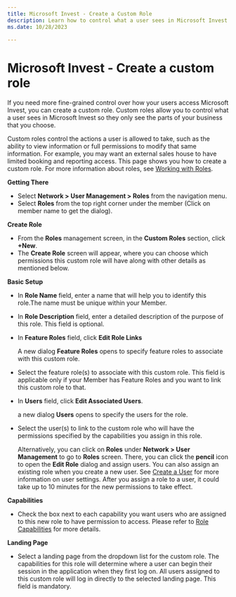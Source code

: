 ```yaml
---
title: Microsoft Invest - Create a Custom Role
description: Learn how to control what a user sees in Microsoft Invest page by creating a custom role. 
ms.date: 10/28/2023
 
---
```


# Microsoft Invest - Create a custom role  

If you need more fine-grained control over how your users access Microsoft Invest, you can create a custom role. Custom roles allow you to control what a user sees in Microsoft Invest so they only see the parts of your business that you choose.

Custom roles control the actions a user is allowed to take, such as the ability to view information or full permissions to modify that same information. For example, you may want an external sales house to have limited booking and reporting access. This page shows you how to create a custom role. For more information about roles, see [Working with Roles](working-with-roles.md).

**Getting There**

- Select **Network \> User Management \> Roles** from the navigation menu. 
- Select **Roles** from the top right corner under the member (Click on member name to get the dialog).
  
**Create Role**

- From the **Roles** management screen, in the **Custom Roles** section, click **+New**.
- The **Create Role** screen will appear, where you can choose which permissions this custom role will have along with other details as mentioned below.

**Basic Setup**

- In **Role Name** field, enter a name that will help you to identify this role.The name must be unique within your Member.
- In **Role Description** field, enter a detailed description of the purpose of this role. This field is optional.
- In **Feature Roles** field, click **Edit Role Links** 

    A new dialog **Feature Roles** opens to specify feature roles to associate with this custom role.

- Select the feature role(s) to associate with this custom role. This field is applicable only if your Member has Feature Roles and you want to link this custom role to that.
- In **Users** field, click **Edit Associated Users**.
  
    a new dialog **Users** opens to specify the users for the role.

- Select the user(s) to link to the custom role who will have the permissions specified by the capabilities you assign in this role.

   Alternatively, you can click on **Roles** under **Network \> User Management** to go to **Roles** screen. There, you can click the **pencil** icon to open the **Edit Role** dialog and assign users. You can also assign an existing role when you create a new user. See [Create a User](create-a-user.md) for more information on user settings. After you assign a role to a user, it could take up to 10 minutes for the new permissions to take effect.

**Capabilities**

- Check the box next to each capability you want users who are assigned to this new role to have permission to access. Please refer to [Role Capabilities](role-capabilities.md) for more details.

**Landing Page**

- Select a landing page from the dropdown list for the custom role. The capabilities for this role will determine where a user can begin their session in the application when they first log on. All users assigned to this custom role will log in directly to the selected landing page. This field is mandatory. 
